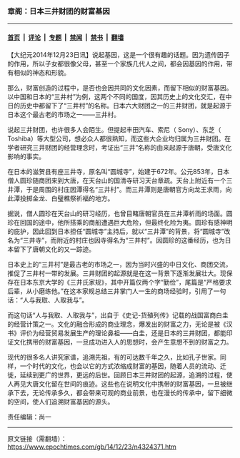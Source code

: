 ### 章阁：日本三井财团的财富基因

---

#### [首页](../../../..?n4324371) &nbsp;|&nbsp; [评论](../../../../../epoch-comment?n4324371) &nbsp;|&nbsp; [专题](../../../../../epoch-special?n4324371) &nbsp;|&nbsp; [禁闻](../../../../../epoch-news?n4324371) &nbsp;|&nbsp; [禁书](../../../../../books?n4324371) &nbsp;|&nbsp; [翻墙](https://github.com/gfw-breaker/nogfw/blob/master/README.md?n4324371)


<div class="post_content" id="artbody" itemprop="articleBody">
 <!-- article content begin -->
 <p>
  【大纪元2014年12月23日讯】说起基因，这是一个很有趣的话题。因为遗传因子的作用，所以子女都很像父母，甚至一个家族几代人之间，都会因基因的作用，带有相似的神态和形貌。
 </p>
 <p>
  那么，财富创造的过程中，是否也会因共同的文化因素，而留下相似的财富基因。以中国和日本的“三井村”为例，这两个不同的国度，因其历史上的文化交汇，在中日的历史中都留下了“三井村”的名称。日本六大财团之一的三井财团，就是起源于日本这个最古老的市场之一——三井村。
 </p>
 <p>
  说起三井财团，也许很多人会陌生。但提起丰田汽车、索尼（ Sony）、东芝（ Toshiba）等大型公司，想必众人都很熟知，而这些大企业均归属为三井财团。在学者研究三井财团的经营理念时，考证出“三井”名称的由来起源于唐朝，受唐文化影响的事实。
 </p>
 <p>
  在日本的滋贺县有座三井寺，原名叫“圆城寺”，始建于672年。公元853年，日本僧人圆珍随商团来到大唐，在天台山的国清寺研习天台章疏。天台上附近有一个三井潭，于是周围的村庄因潭得名“三井村”。而三井潭则是唐朝官方向龙王求雨，向此潭投掷金龙、白璧樵祭祈福的地方。
 </p>
 <p>
  据说，僧人圆珍在天台山的研习经历，也曾目睹唐朝官员在三井潭祈雨的场面。圆珍在回国的途中，他所搭乘的商船遭遇巨大危险，但最终化险为夷。圆珍有感神明的庇护，因此回到日本担任“圆城寺”主持后，就以“三井潭”的背景，将“圆城寺”改名为“三井寺”，而附近的村庄也因寺得名为“三井村”。因圆珍的这番经历，也为日本留下了唐朝文化的又一踪迹。
 </p>
 <p>
  日本史上的“三井村”是最古老的市场之一，因为当时兴盛的中日文化、商团交流，推促了三井村一带的发展。三井财团的起源就是在这一背景下逐渐发展壮大。现保存在日本东京大学的《三井氏家规》，其中开篇仅两个字“勤俭”，尾篇是“严格要求后辈，从小磨练他。”在这本家规总结三井掌门人一生的商场经验时，引用了一句话：“人与我取、人取我与”。
 </p>
 <p>
  而这句话“人与我取、人取我与”，出自于《史记-货殖列传》记载的战国富商白圭的经营计策之一。文化的融合形成的商业理念，爆发出的财富之力，无论是被《汉书》评价为经营贸易发展生产的理论鼻祖——白圭，还是日本的三井财团，都能印证文化携带的财富基因，一旦成功进入人的思想时，会产生意想不到的财富之力。
 </p>
 <p>
  现代的很多名人讲究家谱，追溯先祖，有的可达数千年之久，比如孔子世家。同样，一个时代的文化，也会以它的方式浓缩成财富的基因，随着人员的流动、迁徙，延续到更广的世界，更远的后世。回顾日本三井财团的起源，追溯的过程，使人再见大唐文化留在世间的痕迹。这些也在说明文化中携带的财富基因，一旦被继承下去，无论传承多久，都会带来可观的商业前景，也在漫长的传承中，留下细微的空间，使人们追溯财富基因的源头。
 </p>
 <p>
  责任编辑：尚一
 </p>
 <!-- article content end -->
 <div id="below_article_ad">
 </div>
</div>


---

原文链接（需翻墙）：https://www.epochtimes.com/gb/14/12/23/n4324371.htm